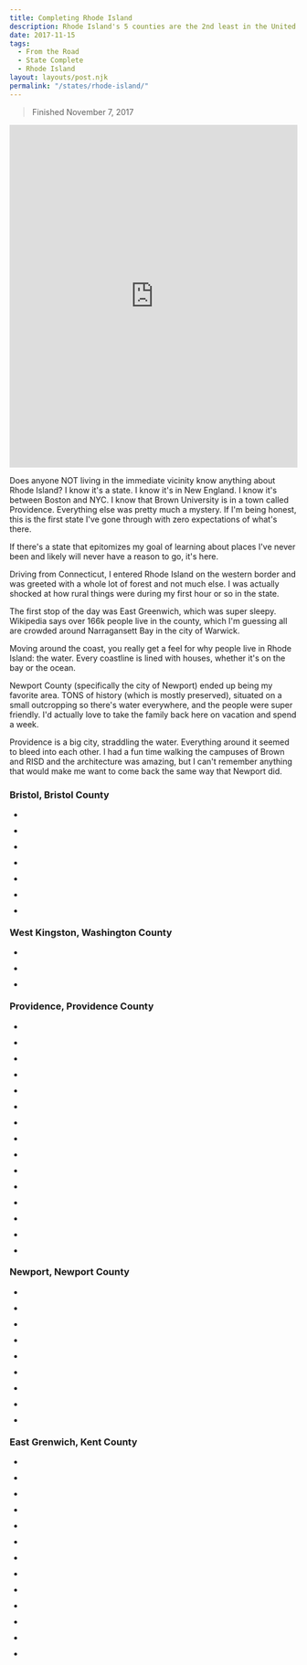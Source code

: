 ```yaml
---
title: Completing Rhode Island
description: Rhode Island's 5 counties are the 2nd least in the United States, but cover quite a diversity from pine forest to colonial port town to major metro area. I'll definitely be coming back at some point.
date: 2017-11-15
tags:
  - From the Road
  - State Complete
  - Rhode Island
layout: layouts/post.njk
permalink: "/states/rhode-island/"
---	
```


<blockquote class="pull-quote">
	Finished November 7, 2017
</blockquote>

<iframe class="google-map" src="https://www.google.com/maps/embed?pb=!1m16!1m12!1m3!1d631181.027570265!2d-71.44629605424994!3d41.570699862219776!2m3!1f0!2f0!3f0!3m2!1i1024!2i768!4f13.1!2m1!1srhode%20island%20counties!5e0!3m2!1sen!2sus!4v1631896360364!5m2!1sen!2sus" width="100%" height="600" style="border:0;" allowfullscreen="" loading="lazy"></iframe>



<p>Does anyone NOT living in the immediate vicinity know anything about Rhode Island? I know it's a state. I know it's in New England. I know it's between Boston and NYC. I know that Brown University is in a town called Providence. Everything else was pretty much a mystery. If I'm being honest, this is the first state I've gone through with zero expectations of what's there.</p>

<p>If there's a state that epitomizes my goal of learning about places I've never been and likely will never have a reason to go, it's here.</p>

<p>Driving from Connecticut, I entered Rhode Island on the western border and was greeted with a whole lot of forest and not much else. I was actually shocked at how rural things were during my first hour or so in the state.</p>

<p>The first stop of the day was East Greenwich, which was super sleepy. Wikipedia says over 166k people live in the county, which I'm guessing all are crowded around Narragansett Bay in the city of Warwick.</p>

<p>Moving around the coast, you really get a feel for why people live in Rhode Island: the water. Every coastline is lined with houses, whether it's on the bay or the ocean.</p>

<p>Newport County (specifically the city of Newport) ended up being my favorite area. TONS of history (which is mostly preserved), situated on a small outcropping so there's water everywhere, and the people were super friendly. I'd actually love to take the family back here on vacation and spend a week.</p>

<p>Providence is a big city, straddling the water. Everything around it seemed to bleed into each other. I had a fun time walking the campuses of Brown and RISD and the architecture was amazing, but I can't remember anything that would make me want to come back the same way that Newport did.</p>




<section class="single-county">
	<h3>Bristol, Bristol County</h3>

<ul class="blocks-gallery-grid">
	<li class="blocks-gallery-item">
		<figure>
			<a href="/img/thoughts/ri3.1.jpeg" class="glightbox" data-gallery="bristol">
				<img loading="lazy" src="/img/thoughts/ri3.1.jpeg" alt="">
			</a>
		</figure>
	</li>
	<li class="blocks-gallery-item">
		<figure>
			<a href="/img/thoughts/ri3.3.jpeg" class="glightbox" data-gallery="bristol">
				<img loading="lazy" src="/img/thoughts/ri3.3.jpeg" alt="" >
			</a>
		</figure>
	</li>
	<li class="blocks-gallery-item">
		<figure>
			<a href="/img/thoughts/ri3.4.jpeg" class="glightbox" data-gallery="bristol">
				<img loading="lazy" src="/img/thoughts/ri3.4.jpeg" alt="" >
			</a>
		</figure>
	</li>
	<li class="blocks-gallery-item">
		<figure>
			<a href="/img/thoughts/ri3.5.jpeg" class="glightbox" data-gallery="bristol">
				<img loading="lazy" src="/img/thoughts/ri3.5.jpeg" alt=""  >
			</a>
		</figure>
	</li>
	<li class="blocks-gallery-item">
		<figure>
			<a href="/img/thoughts/ri3.6.jpeg" class="glightbox" data-gallery="bristol">
				<img loading="lazy" src="/img/thoughts/ri3.6.jpeg" alt="" >
			</a>
		</figure>
	</li>
	<li class="blocks-gallery-item">
		<figure>
			<a href="/img/thoughts/ri3.7.jpeg" class="glightbox" data-gallery="bristol">
				<img loading="lazy" src="/img/thoughts/ri3.7.jpeg" alt="">
			</a>
		</figure>
	</li>
	<li class="blocks-gallery-item">
		<figure>
			<a href="/img/thoughts/ri3.8.jpeg" class="glightbox" data-gallery="bristol">
				<img loading="lazy" src="/img/thoughts/ri3.8.jpeg" alt="" >
			</a>
		</figure>
	</li>
</ul>
</section>

<section class="single-county">
	<h3>West Kingston, Washington County</h3>

<ul class="blocks-gallery-grid">
	<li class="blocks-gallery-item">
		<figure>
			<a href="/img/thoughts/ri1.jpeg" class="glightbox" data-gallery="washington">
				<img loading="lazy" src="/img/thoughts/ri1.jpeg" alt="" >
			</a>
		</figure>
	</li>
	<li class="blocks-gallery-item">
		<figure>
			<a href="/img/thoughts/ri2.jpeg" class="glightbox" data-gallery="washington">
				<img loading="lazy" src="/img/thoughts/ri2.jpeg" alt="">
			</a>
		</figure>
	</li>
	<li class="blocks-gallery-item" class="glightbox" data-gallery="washington">
		<figure>
			<a href="/img/thoughts/ri3.jpeg" class="glightbox" data-gallery="washington">
				<img loading="lazy" src="/img/thoughts/ri3.jpeg" alt="" >
			</a>
		</figure>
	</li>
</ul>
</section>


<section class="single-county">
	<h3>Providence, Providence County</h3>

<ul class="blocks-gallery-grid">
	<li class="blocks-gallery-item">
		<figure>
			<a href="/img/thoughts/ri2.1.jpeg" class="glightbox" data-gallery="providence">
				<img loading="lazy" src="/img/thoughts/ri2.1.jpeg" alt="" >
			</a>
		</figure>
	</li>
	<li class="blocks-gallery-item">
		<figure>
			<a href="/img/thoughts/ri2.2.jpeg" class="glightbox" data-gallery="providence">
				<img loading="lazy" src="/img/thoughts/ri2.2.jpeg" alt="" >
			</a>
		</figure>
	</li>
	<li class="blocks-gallery-item">
		<figure>
			<a href="/img/thoughts/ri2.3.jpeg" class="glightbox" data-gallery="providence">
				<img loading="lazy" src="/img/thoughts/ri2.3.jpeg" alt="" >
			</a>
		</figure>
	</li>
	<li class="blocks-gallery-item">
		<figure>
			<a href="/img/thoughts/ri2.4.jpeg" class="glightbox" data-gallery="providence">
				<img loading="lazy" src="/img/thoughts/ri2.4.jpeg" alt="" >
			</a>
		</figure>
	</li>
	<li class="blocks-gallery-item">
		<figure>
			<a href="/img/thoughts/ri2.5.jpeg" class="glightbox" data-gallery="providence">
				<img loading="lazy" src="/img/thoughts/ri2.5.jpeg" alt="" >
			</a>
		</figure>
	</li>
	<li class="blocks-gallery-item">
		<figure>
			<a href="/img/thoughts/ri2.6.jpeg" class="glightbox" data-gallery="providence">
				<img loading="lazy" src="/img/thoughts/ri2.6.jpeg" alt="" >
			</a>
		</figure>
	</li>
	<li class="blocks-gallery-item">
		<figure>
			<a href="/img/thoughts/ri2.7.jpeg" class="glightbox" data-gallery="providence">
				<img loading="lazy" src="/img/thoughts/ri2.7.jpeg" alt="" >
			</a>
		</figure>
	</li>
	<li class="blocks-gallery-item">
		<figure>
			<a href="/img/thoughts/ri2.8.jpeg" class="glightbox" data-gallery="providence">
				<img loading="lazy" src="/img/thoughts/ri2.8.jpeg" alt="" >
			</a>
		</figure>
	</li>
	<li class="blocks-gallery-item">
		<figure>
			<a href="/img/thoughts/ri2.9.jpeg" class="glightbox" data-gallery="providence">
				<img loading="lazy" src="/img/thoughts/ri2.9.jpeg" alt="" >
			</a>
		</figure>
	</li>
	<li class="blocks-gallery-item">
		<figure>
			<a href="/img/thoughts/ri2.10.jpeg" class="glightbox" data-gallery="providence">
				<img loading="lazy" src="/img/thoughts/ri2.10.jpeg" alt="" >
			</a>
		</figure>
	</li>
	<li class="blocks-gallery-item">
		<figure>
			<a href="/img/thoughts/ri2.11.jpeg" class="glightbox" data-gallery="providence">
				<img loading="lazy" src="/img/thoughts/ri2.11.jpeg" alt="" >
			</a>
		</figure>
	</li>
	<li class="blocks-gallery-item">
		<figure>
			<a href="/img/thoughts/ri2.12.jpeg" class="glightbox" data-gallery="providence">
				<img loading="lazy" src="/img/thoughts/ri2.12.jpeg" alt="" >
			</a>
		</figure>
	</li>
	<li class="blocks-gallery-item">
		<figure>
			<a href="/img/thoughts/ri2.13.jpeg" class="glightbox" data-gallery="providence">
				<img loading="lazy" src="/img/thoughts/ri2.13.jpeg" alt="" >
			</a>
		</figure>
	</li><li class="blocks-gallery-item">
		<figure>
			<a href="/img/thoughts/ri2.14.jpeg" class="glightbox" data-gallery="providence">
				<img loading="lazy" src="/img/thoughts/ri2.14.jpeg" alt="" >
			</a>
		</figure>
	</li>
	<li class="blocks-gallery-item">
		<figure>
			<a href="/img/thoughts/ri2.15.jpeg" class="glightbox" data-gallery="providence">
				<img loading="lazy" src="/img/thoughts/ri2.15.jpeg" alt="" >
			</a>
		</figure>
	</li>
</ul>
</section>

<section class="single-county">
	<h3>Newport, Newport County</h3>

<ul class="blocks-gallery-grid">
	<li class="blocks-gallery-item">
		<figure>
			<a href="/img/thoughts/ri4.1.jpeg" class="glightbox" data-gallery="newport">
				<img loading="lazy" src="/img/thoughts/ri4.1.jpeg" alt="" >
			</a>
		</figure>
	</li>
	<li class="blocks-gallery-item">
		<figure>
			<a href="/img/thoughts/ri4.2.jpeg" class="glightbox" data-gallery="newport">
				<img loading="lazy" src="/img/thoughts/ri4.2.jpeg" alt="" >
			</a>
		</figure>
	</li>
	<li class="blocks-gallery-item">
		<figure>
			<a href="/img/thoughts/ri4.3.jpeg" class="glightbox" data-gallery="newport">
				<img loading="lazy" src="/img/thoughts/ri4.3.jpeg" alt="" >
			</a>
		</figure>
	</li>
	<li class="blocks-gallery-item">
		<figure>
			<a href="/img/thoughts/ri4.4.jpeg" class="glightbox" data-gallery="newport">
				<img loading="lazy" src="/img/thoughts/ri4.4.jpeg" alt="" >
			</a>
		</figure>
	</li>
	<li class="blocks-gallery-item">
		<figure>
			<a href="/img/thoughts/ri4.5.jpeg" class="glightbox" data-gallery="newport">
				<img loading="lazy" src="/img/thoughts/ri4.5.jpeg" alt="" >
			</a>
		</figure>
	</li>
	<li class="blocks-gallery-item">
		<figure>
			<a href="/img/thoughts/ri4.6.jpeg" class="glightbox" data-gallery="newport">
				<img loading="lazy" src="/img/thoughts/ri4.6.jpeg" alt="" >
			</a>
		</figure>
	</li>
	<li class="blocks-gallery-item">
		<figure>
			<a href="/img/thoughts/ri4.7.jpeg" class="glightbox" data-gallery="newport">
				<img loading="lazy" src="/img/thoughts/ri4.7.jpeg" alt="" >
			</a>
		</figure>
	</li>
	<li class="blocks-gallery-item">
		<figure>
			<a href="/img/thoughts/ri4.8.jpeg" class="glightbox" data-gallery="newport">
				<img loading="lazy" src="/img/thoughts/ri4.8.jpeg" alt="" >
			</a>
		</figure>
	</li>
	<li class="blocks-gallery-item">
		<figure>
			<a href="/img/thoughts/ri4.9.jpeg" class="glightbox" data-gallery="newport">
				<img loading="lazy" src="/img/thoughts/ri4.9.jpeg" alt="" >
			</a>
		</figure>
	</li>
</ul>

</section>


<section class="single-county">
	<h3>East Grenwich, Kent County</h3>

<ul class="blocks-gallery-grid">
	<li class="blocks-gallery-item">
		<figure>
			<a href="/img/thoughts/ri5.1.jpeg" class="glightbox" data-gallery="kent">
				<img loading="lazy" src="/img/thoughts/ri5.1.jpeg" alt="" >
			</a>
		</figure>
	</li>
	<li class="blocks-gallery-item">
		<figure>
			<a href="/img/thoughts/ri5.2.jpeg" class="glightbox" data-gallery="kent">
				<img loading="lazy" src="/img/thoughts/ri5.2.jpeg" alt="" >
			</a>
		</figure>
	</li>
	<li class="blocks-gallery-item">
		<figure>
			<a href="/img/thoughts/ri5.3.jpeg" class="glightbox" data-gallery="kent">
				<img loading="lazy" src="/img/thoughts/ri5.3.jpeg" alt="" >
			</a>
		</figure>
	</li>
	<li class="blocks-gallery-item">
		<figure>
			<a href="/img/thoughts/ri5.4.jpeg" class="glightbox" data-gallery="kent">
				<img loading="lazy" src="/img/thoughts/ri5.4.jpeg" alt="" >
			</a>
		</figure>
	</li>
	<li class="blocks-gallery-item">
		<figure>
			<a href="/img/thoughts/ri5.5.jpeg" class="glightbox" data-gallery="kent">
				<img loading="lazy" src="/img/thoughts/ri5.5.jpeg" alt="" >
			</a>
		</figure>
	</li>
	<li class="blocks-gallery-item">
		<figure>
			<a href="/img/thoughts/ri5.6.jpeg" class="glightbox" data-gallery="kent">
				<img loading="lazy" src="/img/thoughts/ri5.6.jpeg" alt="" >
			</a>
		</figure>
	</li>
	<li class="blocks-gallery-item">
		<figure>
			<a href="/img/thoughts/ri5.7.jpeg" class="glightbox" data-gallery="kent">
				<img loading="lazy" src="/img/thoughts/ri5.7.jpeg" alt="" >
			</a>
		</figure>
	</li>
	<li class="blocks-gallery-item">
		<figure>
			<a href="/img/thoughts/ri5.8.jpeg" class="glightbox" data-gallery="kent">
				<img loading="lazy" src="/img/thoughts/ri5.8.jpeg" alt="" >
			</a>
		</figure>
	</li>
	<li class="blocks-gallery-item">
		<figure>
			<a href="/img/thoughts/ri5.9.jpeg" class="glightbox" data-gallery="kent">
				<img loading="lazy" src="/img/thoughts/ri5.9.jpeg" alt="" >
			</a>
		</figure>
	</li>
	<li class="blocks-gallery-item">
		<figure>
			<a href="/img/thoughts/ri5.10.jpeg" class="glightbox" data-gallery="kent">
				<img loading="lazy" src="/img/thoughts/ri5.10.jpeg" alt="" >
			</a>
		</figure>
	</li>
	<li class="blocks-gallery-item">
		<figure>
			<a href="/img/thoughts/ri5.11.jpeg" class="glightbox" data-gallery="kent">
				<img loading="lazy" src="/img/thoughts/ri5.11.jpeg" alt="" >
			</a>
		</figure>
	</li>
	<li class="blocks-gallery-item">
		<figure>
			<a href="/img/thoughts/ri5.12.jpeg" class="glightbox" data-gallery="kent">
				<img loading="lazy" src="/img/thoughts/ri5.12.jpeg" alt="" >
			</a>
		</figure>
	</li>
	<li class="blocks-gallery-item">
		<figure>
			<a href="/img/thoughts/ri5.13.jpeg" class="glightbox" data-gallery="kent">
				<img loading="lazy" src="/img/thoughts/ri5.13.jpeg" alt="" >
			</a>
		</figure>

</ul>
</section>